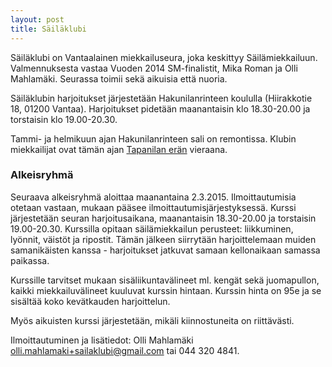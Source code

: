 ```yaml
---
layout: post
title: Säiläklubi
---
```


Säiläklubi on Vantaalainen miekkailuseura, joka keskittyy Säilämiekkailuun. Valmennuksesta vastaa Vuoden 2014 SM-finalistit, Mika Roman ja Olli Mahlamäki. Seurassa toimii sekä aikuisia että nuoria.

Säiläklubin harjoitukset järjestetään Hakunilanrinteen koululla (Hiirakkotie 18, 01200 Vantaa). Harjoitukset pidetään maanantaisin klo 18.30-20.00 ja torstaisin klo 19.00-20.30.

Tammi- ja helmikuun ajan Hakunilanrinteen sali on remontissa. Klubin miekkailijat ovat tämän ajan [Tapanilan erän](http://eramiekkailu.fi) vieraana.

### Alkeisryhmä

Seuraava alkeisryhmä aloittaa maanantaina 2.3.2015. Ilmoittautumisia otetaan vastaan, mukaan pääsee ilmoittautumisjärjestyksessä. Kurssi järjestetään seuran harjoitusaikana, maanantaisin 18.30-20.00 ja torstaisin 19.00-20.30. Kurssilla opitaan säilämiekkailun perusteet: liikkuminen, lyönnit, väistöt ja ripostit. Tämän jälkeen siirrytään harjoittelemaan muiden samanikäisten kanssa - harjoitukset jatkuvat samaan kellonaikaan samassa paikassa.

Kurssille tarvitset mukaan sisäliikuntavälineet ml. kengät sekä juomapullon, kaikki miekkailuvälineet kuuluvat kurssin hintaan. Kurssin hinta on 95e ja se sisältää koko kevätkauden harjoittelun.

Myös aikuisten kurssi järjestetään, mikäli kiinnostuneita on riittävästi.

Ilmoittautuminen ja lisätiedot: Olli Mahlamäki [olli.mahlamaki+sailaklubi@gmail.com](mailto:olli.mahlamaki+sailaklubi@gmail.com) tai 044 320 4841.